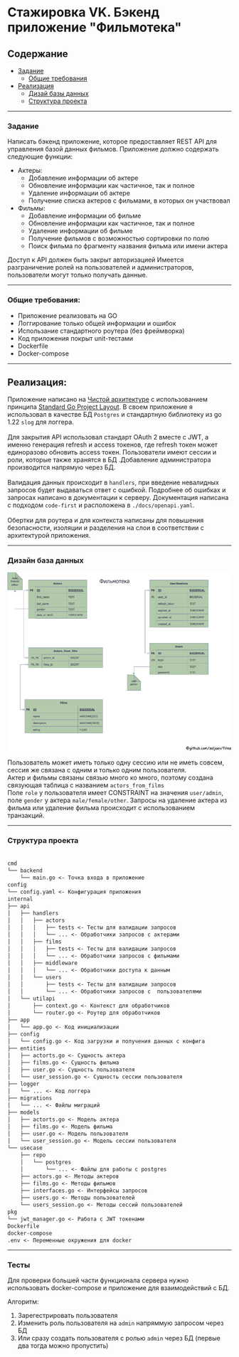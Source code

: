 # Стажировка VK. Бэкенд приложение "Фильмотека"

## Содержание
- [Задание](#задание)
    - [Общие требования](#общие-требования)
- [Реализация](#реализация)
    - [Дизай базы данных](#дизайн-база-данных)
    - [Структура проекта](#структура-проекта)
    
___
### Задание
Написать бэкенд приложение, которое предоставляет REST API для управления базой данных фильмов.
Приложение должно содержать следующие функции:
- Актеры:
    - Добавление информации об актере
    - Обновление информации как частичное, так и полное
    - Удаление информации об актере
    - Получение списка актеров с фильмами, в которых он участвовал
- Фильмы:
    - Добавление информации об фильме
    - Обновление информации как частичное, так и полное
    - Удаление информации об фильме
    - Получение фильмов с возможностью сортировки по полю
    - Поиск фильма по фрагменту названия фильма или имени актера

Доступ к API должен быть закрыт авторизацией
Имеется разграничение ролей на пользователей и администраторов, пользователи могут только получать данные.

___
### Общие требования:
- Приложение реализовать на GO
- Логгирование только общей информации и ошибок
- Использание стандартного роутера (без фреймворка)
- Код приложения покрыт unit-тестами
- Dockerfile
- Docker-compose
___
## Реализация:
Приложение написано на [Чистой архитектуре](#https://github.com/evrone/go-clean-template) с использованием принципа [Standard Go Project Layout](#https://github.com/golang-standards/project-layout).
В своем приложение я использовал в качестве БД ```Postgres``` и стандартную библиотеку из go 1.22 ```slog``` для логгера.
<br><br> 
Для закрытия API использовал стандарт OAuth 2 вместе с JWT, а именно генерация refresh и access токенов, 
где refresh токен может единоразово обновить access токен. Пользователи имеют сессии и роли, которые также хранятся в БД
.Добавление администратора производится напрямую через БД.
<br><br>
Валидация данных происходит в `handlers`, при введение невалидных запросов будет выдаваться ответ с ошибкой. Подробнее 
об ошибках и запросах написано в документации к серверу. Документация написана с подходом ```code-first``` и расположена в `./docs/openapi.yaml`.
<br><br>
Обертки для роутера и для контекста написаны для повышения безопасности, изоляции и разделения на слои в соответствии с архитектурой приложения.

___
### Дизайн база данных
<img src="images/films_diagram.png">

Пользователь может иметь только одну сессию или не иметь совсем, сессия же связана с одним и только одним пользователя.
<br>
Актер и фильмы связаны связью много ко много, поэтому создана связующая таблица с названием ```actors_from_films```
<br>
Поле ```role``` у пользователя имеет CONSTRAINT на значения ```user/admin```, поле ```gender``` у актера ```male/female/other```.
Запросы на удаление актера из фильма или удаление фильма происходит с использованием транзакций.
___
### Структура проекта
```

cmd
└── backend
    └── main.go <- Точка входа в приложение
config
└── config.yaml <- Конфигурация приложения
internal
├── api
│   ├── handlers
│   │   ├── actors
│   │   │   ├── tests <- Тесты для валидации запросов
│   │   │   └── ... <- Обработчики запросов с актерами
│   │   ├── films
│   │   │   ├── tests <- Тесты для валидации запросов
│   │   │   └── ... <- Обработчики запросов с фильмами
│   │   ├── middleware
│   │   │   └── ... <- Обработчики доступа к данным
│   │   └── users
│   │       ├── tests <- Тесты для валидации запросов
│   │       └── ... <- Обработчики запросов с  пользователями
│   └── utilapi
│       ├── context.go <- Контекст для обработчиков
│       └── router.go <- Роутер для обработчиков
├── app
│   └── app.go <- Код инициализации
├── config
│   └── config.go <- Код загрузки и получения данных с конфига
├── entities
│   ├── actorts.go <- Сущность актера
│   ├── films.go <- Сущность фильма
│   ├── user.go <- Сущность пользователя
│   └── user_session.go <- Сущность сессии пользователя
├── logger
│   └── ... <- Код логгера
├── migrations
│   └── ... <- Файлы миграций
├── models
│   ├── actorts.go <- Модель актера
│   ├── films.go <- Модель фильма
│   ├── user.go <- Модель пользователя
│   └── user_session.go <- Модель сессии пользователя
└── usecase
    ├── repo
    │   └── postgres
    │       └── ... <- Файлы для работы с postgres
    ├── actors.go <- Методы актеров
    ├── films.go <- Методы фильмов
    ├── interfaces.go <- Интерфейсы запросов
    ├── users.go <- Методы пользователей
    └── users_session.go <- Методы сессий пользователей
pkg
└── jwt_manager.go <- Работа с JWT токенами
Dockerfile
docker-compose
.env <- Переменные окружения для docker
```
___
### Тесты
Для проверки большей части функционала сервера нужно использовать docker-compose и приложение для взаимодействий с БД.

Алгоритм:
1. Зарегестрировать пользователя
2. Изменить роль пользователя на `admin` напряммую запросом через БД
3. Или сразу создать пользователя с ролью `admin` через БД (первые два тогда можно пропустить)